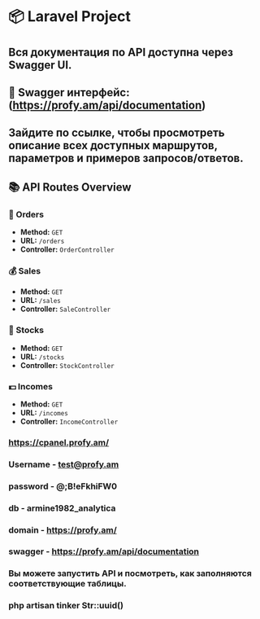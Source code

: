 # 📦 Laravel Project
## Вся документация по API доступна через Swagger UI.

## 🔗 Swagger интерфейс: (https://profy.am/api/documentation)

## Зайдите по ссылке, чтобы просмотреть описание всех доступных маршрутов, параметров и примеров запросов/ответов.

## 📚 API Routes Overview

### 🛒 Orders
- **Method:** `GET`
- **URL:** `/orders`
- **Controller:** `OrderController`

### 💰 Sales
- **Method:** `GET`
- **URL:** `/sales`
- **Controller:** `SaleController`

### 🏪 Stocks
- **Method:** `GET`
- **URL:** `/stocks`
- **Controller:** `StockController`

### 💵 Incomes
- **Method:** `GET`
- **URL:** `/incomes`
- **Controller:** `IncomeController`

### https://cpanel.profy.am/ 
### Username - test@profy.am
### password -  @;B!eFkhiFW0
### db - armine1982_analytica
### domain -  https://profy.am/
### swagger  - https://profy.am/api/documentation
### Вы можете запустить API и посмотреть, как заполняются соответствующие таблицы.
### php artisan tinker  Str::uuid() 
